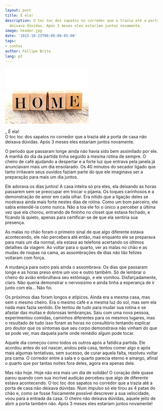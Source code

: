 ```yaml
---
layout: post
title: É ela!
description: O toc toc dos sapatos no corredor que a trazia até a porta de casa não
  deixava dúvidas. Após 3 meses eles estariam juntos novamente.
image: header.jpg
date: '2015-10-23T00:00:00-05:00'
tags:
- contos
author: Fellipe Brito
lang: pt
---
```


[![images](/img/posts/2015/10/images.jpg)](/img/posts/2015/10/images.jpg)

_ É ela!  
O toc toc dos sapatos no corredor que a trazia até a porta de casa não deixava
dúvidas. Após 3 meses eles estariam juntos novamente.

O período que passaram longe ainda não havia sido bem assimilado por ele. A
manhã do dia da partida tinha seguido a mesma rotina de sempre. O cheiro de
café ajudando a despertar e a forte luz que entrava pela janela já anunciavam
mais um dia ensolarado. Os 40 minutos do secador ligado que tanto irritavam
seus ouvidos faziam parte do que ele imaginava ser a preparação para mais um
dia juntos.

Ele adorava os dias juntos! A casa inteira só pra eles, ela deixando as horas
passarem sem se preocupar em trocar o pijama. Os toques carinhosos e a
demonstração de amor em cada olhar. Era nítido que a ligação deles se mostrava
ainda mais forte nestes dias de rotina. Como um bom parceiro, ele sabia
entendê-la como nunca. Não a toa ele foi o único a perceber a última vez que
ela chorou, entrando de fininho no closet que estava fechado, e ficando lá
quieto, apenas para certificar-se de que ela sentiria sua presença.

As malas no chão foram o primeiro sinal de que algo diferente estava
acontecendo, ele não percebera até então, mas enquanto ele se preparava para
mais um dia normal, ela estava ao telefone acertando os últimos detalhes da
viagem. Ao voltar para o quarto, ver as malas no chão e as mudas de roupas na
cama, as assombrações de dias não tão felizes voltaram com força.

A mudança para outro país ainda o assombrava. Os dias que passaram longe e as
horas preso entre um voo e outro também. Só de lembrar o cheiro do avião
embrulhava seu estômago, e ele vomitou. Disfarçadamente, claro. Não queria
demonstrar o nervosismo e ainda tinha a esperança de ir junto com ela… Não
foi.

Os próximos dias foram longos e atípicos. Ainda era a mesma casa, mas sem o
mesmo cheiro. Era o mesmo café e a mesma luz do sol, mas sem ela nada mais
fazia sentido. Ele tentou de tudo para mudar sua rotina e se afastar das
muitas e dolorosas lembranças. Saiu com uma nova pessoa, experimentou comidas,
caminhos diferentes para os mesmos lugares, mas o resultado de tudo isso foram
as horas no consultório tentando explicar pro doutor que os sintomas que seu
corpo demonstrava não vinham do que se pode ver, mas daquela parte onde
remédio algum pode tocar.

Aquele dia começou como todos os outros após a fatídica partida. Ele acordou
antes do sol nascer, andou pela casa, tentou comer algo e após mais algumas
tentativas, sem sucesso, de curar aquela falta, resolveu voltar pra cama. O
corredor entre a sala e o quarto parecia eterno e amargo, afinal o quarto que
por tantas noites fora deles, agora era apenas dele.

Mas não hoje. Hoje não era mais um dia de solidão! O coração dele quase parou
quando com sua incrível audição percebeu que algo de diferente estava
acontecendo. O toc toc dos sapatos no corredor que a trazia até a porta de
casa não deixava dúvidas. Num impulso só ele tirou as 4 patas do chão e, como
se fosse fisicamente possível descrever a sua velocidade, voou para a entrada
da casa. O cheiro não deixava dúvidas, aquele jeito de abrir a porta também
não. Após 3 meses eles estariam juntos novamente!

